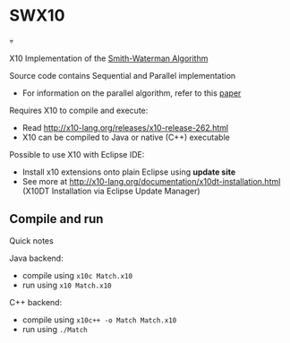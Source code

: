 # SWX10

:skull:  

X10 Implementation of the [Smith-Waterman Algorithm](https://en.wikipedia.org/wiki/Smith%E2%80%93Waterman_algorithm)

Source code contains Sequential and Parallel implementation
- For information on the parallel algorithm, refer to this [paper](https://github.com/khongyew/SWX10/blob/master/paper/Parallel%20Implementation%20of%20the%20Smith-Waterman%20Algorithm.pdf)
 
Requires X10 to compile and execute:
- Read http://x10-lang.org/releases/x10-release-262.html
- X10 can be compiled to Java or native (C++) executable

Possible to use X10 with Eclipse IDE:
- Install x10 extensions onto plain Eclipse using **update site**
- See more at http://x10-lang.org/documentation/x10dt-installation.html (X10DT Installation via Eclipse Update Manager)

## Compile and run
Quick notes  

Java backend:
- compile using `x10c Match.x10`
- run using `x10 Match.x10`

C++ backend:
- compile using `x10c++ -o Match Match.x10`
- run using `./Match`
